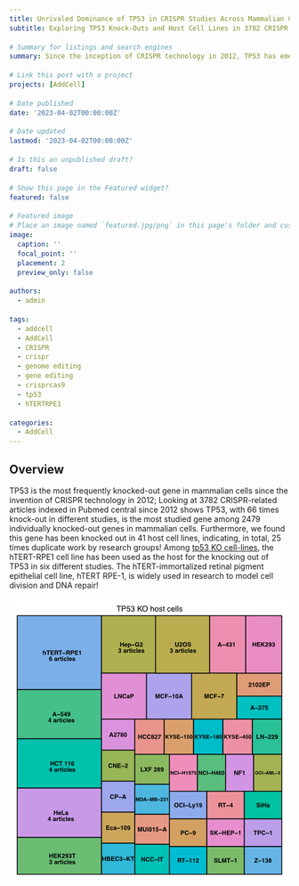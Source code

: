 ```yaml
---
title: Unrivaled Dominance of TP53 in CRISPR Studies Across Mammalian Cells
subtitle: Exploring TP53 Knock-Outs and Host Cell Lines in 3782 CRISPR Articles Since 2012.

# Summary for listings and search engines
summary: Since the inception of CRISPR technology in 2012, TP53 has emerged as the most extensively studied gene, with 66 knock-out instances across 3782 CRISPR-related articles. Among 2479 individually targeted genes in mammalian cells, TP53 stands out, knocked out in 41 host cell lines. Notably, the hTERT-RPE1 cell line has been used six times for TP53 knock-outs, highlighting its significance in studying cell division and DNA repair. This data unveils TP53's prevalence in CRISPR research and its pivotal role in cellular investigations.

# Link this post with a project
projects: [AddCell]

# Date published
date: '2023-04-02T00:00:00Z'

# Date updated
lastmod: '2023-04-02T00:00:00Z'

# Is this an unpublished draft?
draft: false

# Show this page in the Featured widget?
featured: false

# Featured image
# Place an image named `featured.jpg/png` in this page's folder and customize its options here.
image:
  caption: ''
  focal_point: ''
  placement: 2
  preview_only: false

authors:
  - admin

tags:
  - addcell
  - AddCell
  - CRISPR
  - crispr
  - genome editing
  - gene editing
  - crisprcas9
  - tp53
  - hTERTRPE1

categories:
  - AddCell
---
```


## Overview

TP53 is the most frequently knocked-out gene in mammalian cells since the invention of CRISPR technology in 2012; Looking at 3782 CRISPR-related articles indexed in Pubmed central since 2012 shows TP53, with 66 times knock-out in different studies, is the most studied gene among 2479 individually knocked-out genes in mammalian cells. Furthermore, we found this gene has been knocked out in 41 host cell lines, indicating, in total, 25 times duplicate work by research groups! Among [tp53 KO cell-lines](https://addcell.org/explore?s=tp53), the hTERT-RPE1 cell line has been used as the host for the knocking out of TP53 in six different studies. The hTERT-immortalized retinal pigment epithelial cell line, hTERT RPE-1, is widely used in research to model cell division and DNA repair!

![jpg](tp53_treemap.jpg)
